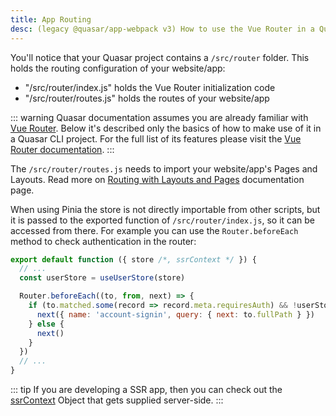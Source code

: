 ```yaml
---
title: App Routing
desc: (legacy @quasar/app-webpack v3) How to use the Vue Router in a Quasar app.
---
```


You'll notice that your Quasar project contains a `/src/router` folder. This holds the routing configuration of your website/app:

* "/src/router/index.js" holds the Vue Router initialization code
* "/src/router/routes.js" holds the routes of your website/app

::: warning
Quasar documentation assumes you are already familiar with [Vue Router](https://github.com/vuejs/vue-router). Below it's described only the basics of how to make use of it in a Quasar CLI project. For the full list of its features please visit the [Vue Router documentation](https://router.vuejs.org/).
:::

The `/src/router/routes.js` needs to import your website/app's Pages and Layouts. Read more on [Routing with Layouts and Pages](https://v2.quasar.dev/layout/routing-with-layouts-and-pages) documentation page.

When using Pinia the store is not directly importable from other scripts, but it is passed to the exported function of `/src/router/index.js`, so it can be accessed from there. For example you can use the `Router.beforeEach` method to check authentication in the router:

```js
export default function ({ store /*, ssrContext */ }) {
  // ...
  const userStore = useUserStore(store)

  Router.beforeEach((to, from, next) => {
    if (to.matched.some(record => record.meta.requiresAuth) && !userStore.isSignedIn) {
      next({ name: 'account-signin', query: { next: to.fullPath } })
    } else {
      next()
    }
  })
  // ...
}
```

::: tip
If you are developing a SSR app, then you can check out the [ssrContext](/quasar-cli-webpack-v3/developing-ssr/ssr-context) Object that gets supplied server-side.
:::
